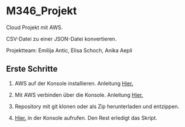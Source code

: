 # M346_Projekt

Cloud Projekt mit AWS.

CSV-Datei zu einer JSON-Datei konvertieren.

Projektteam: Emilija Antic, Elisa Schoch, Anika Aepli

## Erste Schritte

1. AWS auf der Konsole installieren. Anleitung [Hier.](https://docs.aws.amazon.com/de_de/cli/latest/userguide/getting-started-install.html)

2. Mit AWS verbinden über die Konsole. Anleitung [Hier.](https://aws.amazon.com/de/getting-started/hands-on/getting-started-with-aws-management-console/)

3. Repository mit git klonen oder als Zip herunterladen und entzippen.

4. [Hier.](./Skript/create.sh) in der Konsole aufrufen. Den Rest erledigt das Skript.
